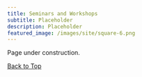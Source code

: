 ```yaml
---
title: Seminars and Workshops
subtitle: Placeholder
description: Placeholder
featured_image: /images/site/square-6.png
---
```


Page under construction.

<a href="#" class="button button--large">Back to Top</a>